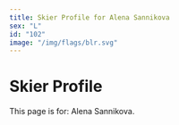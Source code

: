 ```yaml
---
title: Skier Profile for Alena Sannikova
sex: "L"
id: "102"
image: "/img/flags/blr.svg" 
---
```


# Skier Profile

This page is for: Alena Sannikova.
    